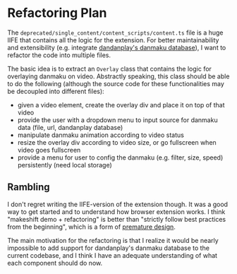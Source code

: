 # Refactoring Plan

The `deprecated/single_content/content_scripts/content.ts` file is a huge IIFE that contains all the logic for the extension. For better maintainability and extensibility (e.g. integrate [dandanplay's danmaku database](https://api.dandanplay.net/swagger/ui/index#!/)), I want to refactor the code into multiple files.

The basic idea is to extract an `Overlay` class that contains the logic for overlaying danmaku on video. Abstractly speaking, this class should be able to do the following (although the source code for these functionalities may be decoupled into different files):
- given a video element, create the overlay div and place it on top of that video
- provide the user with a dropdown menu to input source for danmaku data (file, url, dandanplay database)
- manipulate danmaku animation according to video status
- resize the overlay div according to video size, or go fullscreen when video goes fullscreen
- provide a menu for user to config the danmaku (e.g. filter, size, speed) persistently (need local storage)

## Rambling

I don't regret writing the IIFE-version of the extension though. It was a good way to get started and to understand how browser extension works. I think "makeshift demo + refactoring" is better than "strictly follow best practices from the beginning", which is a form of [premature design](https://scalibq.wordpress.com/2011/07/20/premature-design-is-the-root-of-all-evil/).

The main motivation for the refactoring is that I realize it would be nearly impossible to add support for dandanplay's danmaku database to the current codebase, and I think I have an adequate understanding of what each component should do now.
